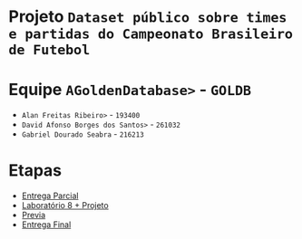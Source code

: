 # Projeto `Dataset público sobre times e partidas do Campeonato Brasileiro de Futebol`

# Equipe `AGoldenDatabase>` - `GOLDB`
* `Alan Freitas Ribeiro>` - `193400`
* `David Afonso Borges dos Santos>` - `261032`
* `Gabriel Dourado Seabra` - `216213`

# Etapas

* [Entrega Parcial](parcial/)
* [Laboratório 8 + Projeto](lab08-projeto/)
* [Previa](previa/)
* [Entrega Final](final/)
